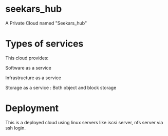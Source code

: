 # seekars_hub
A Private Cloud named "Seekars_hub"

# Types of services
This cloud provides:

Software as a service

Infrastructure as a service

Storage as a service : Both object and block storage

# Deployment 

This is a deployed cloud using linux servers like iscsi server, nfs server via ssh login.

